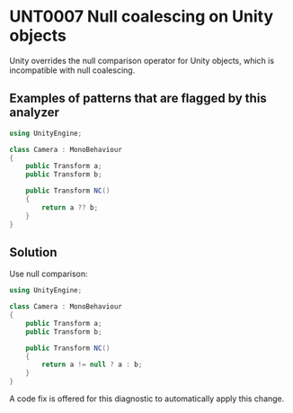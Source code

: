 # UNT0007 Null coalescing on Unity objects

Unity overrides the null comparison operator for Unity objects, which is incompatible with null coalescing.

## Examples of patterns that are flagged by this analyzer

```csharp
using UnityEngine;

class Camera : MonoBehaviour
{
	public Transform a;
	public Transform b;

	public Transform NC()
	{
		return a ?? b;
	}
}
```

## Solution

Use null comparison:

```csharp
using UnityEngine;

class Camera : MonoBehaviour
{
	public Transform a;
	public Transform b;

	public Transform NC()
	{
		return a != null ? a : b;
	}
}
```

A code fix is offered for this diagnostic to automatically apply this change.
